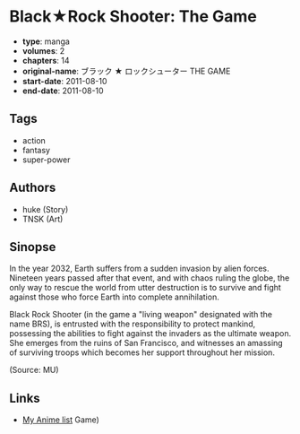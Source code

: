 # Black★Rock Shooter: The Game

-   **type**: manga
-   **volumes**: 2
-   **chapters**: 14
-   **original-name**: ブラック ★ ロックシューター THE GAME
-   **start-date**: 2011-08-10
-   **end-date**: 2011-08-10

## Tags

-   action
-   fantasy
-   super-power

## Authors

-   huke (Story)
-   TNSK (Art)

## Sinopse

In the year 2032, Earth suffers from a sudden invasion by alien forces. Nineteen years passed after that event, and with chaos ruling the globe, the only way to rescue the world from utter destruction is to survive and fight against those who force Earth into complete annihilation.

Black Rock Shooter (in the game a "living weapon" designated with the name BRS), is entrusted with the responsibility to protect mankind, possessing the abilities to fight against the invaders as the ultimate weapon. She emerges from the ruins of San Francisco, and witnesses an amassing of surviving troops which becomes her support throughout her mission.

(Source: MU)

## Links

-   [My Anime list](https://myanimelist.net/manga/42339/Black★Rock_Shooter__The_Game)
    Game)
